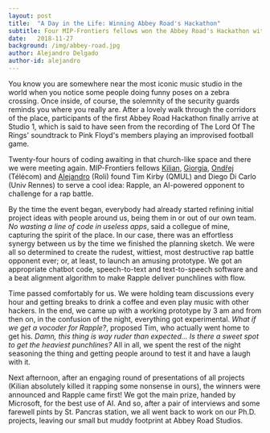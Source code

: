 ```yaml
---
layout: post
title:  "A Day in the Life: Winning Abbey Road's Hackathon"
subtitle: Four MIP-Frontiers fellows won the Abbey Road's Hackathon with the Rapple - virtual rap-battle opponent.
date:   2018-11-27
background: /img/abbey-road.jpg
author: Alejandro Delgado
author-id: alejandro
---
```

You know you are somewhere near the most iconic music studio in the world when you notice some people doing funny poses on a zebra crossing. Once inside, of course, the solemnity of the security guards reminds you where you really are. After a lovely walk through the corridors of the place, participants of the first Abbey Road Hackathon finally arrive at Studio 1, which is said to have seen from the recording of The Lord Of The Rings' soundtrack to Pink Floyd's members playing an improvised football game.

Twenty-four hours of coding awaiting in that church-like space and there we were meeting again. MIP-Frontiers fellows [Kilian](/people#kilian), [Giorgia](/people#giorgia), [Ondřej](/people#ondrej) (Télécom) and [Alejandro](/people#alejandro) (Roli) found Tim Kirby (QMUL) and Diego Di Carlo (Univ Rennes) to serve a cool idea: Rapple, an AI-powered opponent to challenge for a rap battle.

By the time the event began, everybody had already started refining initial project ideas with people around us, being them in or out of our own team. *No wasting a line of code in useless apps*, said a collegue of mine, capturing the spirit of the place. In our case, there was an effortless synergy between us by the time we finished the planning sketch. We were all so determined to create the rudest, wittiest, most destructive rap battle opponent ever; or, at least, to launch an amusing prototype. We got an appropriate chatbot code, speech-to-text and text-to-speech software and a beat alignment algorithm to make Rapple deliver punchlines with flow.

Time passed comfortably for us. We were holding team discussions every hour and getting breaks to drink a coffee and even play music with other hackers. In the end, we came up with a working prototype by 3 am and from then on, in the confusion of the night, everything got experimental. *What if we get a vocoder for Rapple?*, proposed Tim, who actually went home to get his. *Damn, this thing is way ruder than expected... Is there a sweet spot to get the heaviest punchlines?* All in all, we spent the rest of the night seasoning the thing and getting people around to test it and have a laugh with it.

Next afternoon, after an engaging round of presentations of all projects (Kilian absolutely killed it rapping some nonsense in ours), the winners were announced and Rapple came first! We got the main prize, handed by Microsoft, for the best use of AI. And so, after a pair of interviews and some farewell pints by St. Pancras station, we all went back to work on our Ph.D. projects, leaving our small but muddy footprint at Abbey Road Studios.
